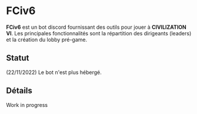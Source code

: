# FCiv6

**FCiv6** est un bot discord fournissant des outils pour jouer à **CIVILIZATION VI**.
Les principales fonctionnalités sont la répartition des dirigeants (leaders) et la création du lobby pré-game.

## Statut

(22/11/2022) Le bot n'est plus hébergé.

## Détails

Work in progress